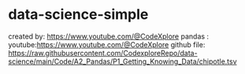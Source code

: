 # data-science-simple
created by: https://www.youtube.com/@CodeXplore
pandas : 
youtube:https://www.youtube.com/@CodeXplore
github file: https://raw.githubusercontent.com/CodexploreRepo/data-science/main/Code/A2_Pandas/P1_Getting_Knowing_Data/chipotle.tsv
